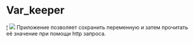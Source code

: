 # Var_keeper

[!](https://github.com/Bananaws/var_keeper/actions/workflows/staging.yml/badge.svg) ![](https://img.shields.io/docker/v/bananaws/var_keeper?label=build%20for%20commit&sort=date)
Приложение позволяет сохранить переменную и затем прочитать её значение при помощи http запроса.
